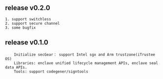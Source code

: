 ## release v0.2.0
	1. support switchless
	2. support secure channel
	3. some bugfix

## release v0.1.0
        Initialize secGear： support Intel sgx and Arm trustzone(iTrustee OS)
        Libraries: enclave unified lifecycle management APIs, enclave seal data APIs.
        Tools: support codegener/signtools

